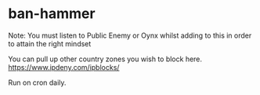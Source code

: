# ban-hammer

Note: You must listen to Public Enemy or Oynx whilst adding to this 
in order to attain the right mindset

You can pull up other country zones you wish to block here.  https://www.ipdeny.com/ipblocks/

Run on cron daily.
